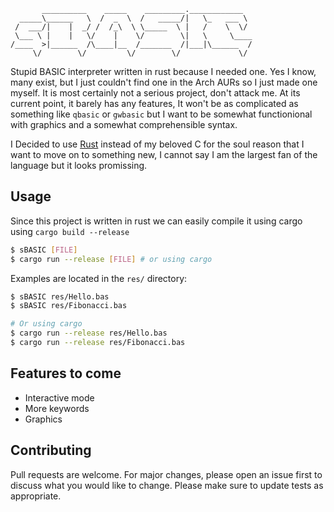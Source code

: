 ```
       __________    _____    _________.____________  
  _____\______   \  /  _  \  /   _____/|   \_   ___ \ 
 /  ___/|    |  _/ /  /_\  \ \_____  \ |   /    \  \/ 
 \___ \ |    |   \/    |    \/        \|   \     \____
/____  >|______  /\____|__  /_______  /|___|\______  /
     \/        \/         \/        \/             \/ 

```

Stupid BASIC interpreter written in rust because I needed one. Yes I know, many exist, but I just couldn't find one in the Arch AURs so I just made one myself. It is most certainly not a serious project, don't attack me. At its current point, it barely has any features, It won't be as complicated as something like `qbasic` or `gwbasic` but I want to be somewhat functionional with graphics and a somewhat comprehensible syntax.

I Decided to use [Rust](https://rust-lang.org) instead of my beloved C for the soul reason that I want to move on to something new, I cannot say I am the largest fan of the language but it looks promissing.

## Usage
Since this project is written in rust we can easily compile it using cargo using `cargo build --release`
```sh
$ sBASIC [FILE]
$ cargo run --release [FILE] # or using cargo
```
Examples are located in the `res/` directory:
```sh
$ sBASIC res/Hello.bas
$ sBASIC res/Fibonacci.bas

# Or using cargo 
$ cargo run --release res/Hello.bas
$ cargo run --release res/Fibonacci.bas
```

## Features to come
- Interactive mode
- More keywords
- Graphics

## Contributing
Pull requests are welcome. For major changes, please open an issue first to discuss what you would like to change.
Please make sure to update tests as appropriate.

